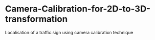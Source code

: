 # Camera-Calibration-for-2D-to-3D-transformation
Localisation of a traffic sign using camera calibration technique
